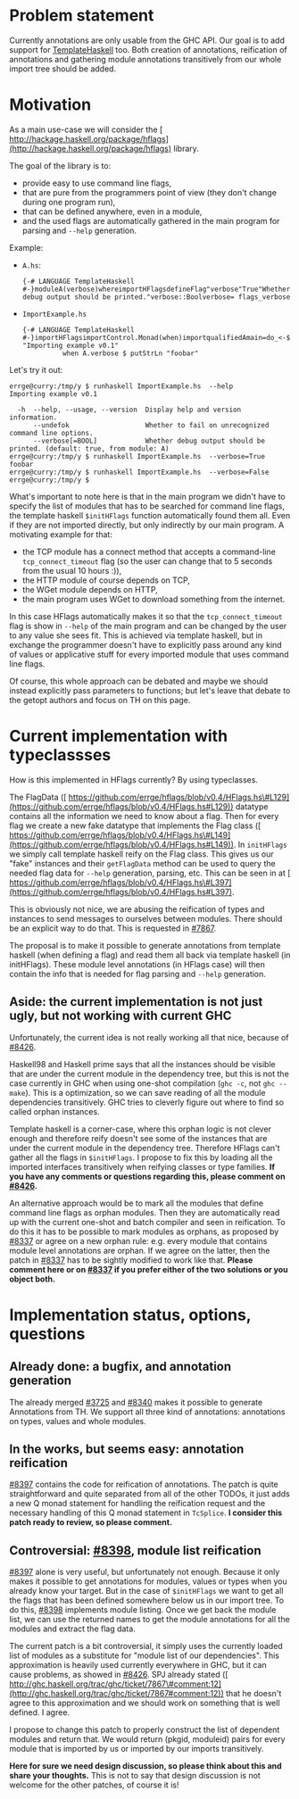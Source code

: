# Problem statement


Currently annotations are only usable from the GHC API.  Our goal is to add support for [TemplateHaskell](template-haskell) too.  Both creation of annotations, reification of annotations and gathering module annotations transitively from our whole import tree should be added.

# Motivation


As a main use-case we will consider the [ http://hackage.haskell.org/package/hflags](http://hackage.haskell.org/package/hflags) library.


The goal of the library is to:

- provide easy to use command line flags,
- that are pure from the programmers point of view (they don't change during one program run),
- that can be defined anywhere, even in a module,
- and the used flags are automatically gathered in the main program for parsing and `--help` generation.


Example:

- `A.hs`:

  ```
  {-# LANGUAGE TemplateHaskell #-}moduleA(verbose)whereimportHFlagsdefineFlag"verbose"True"Whether debug output should be printed."verbose::Boolverbose= flags_verbose
  ```
- `ImportExample.hs`

  ```
  {-# LANGUAGE TemplateHaskell #-}importHFlagsimportControl.Monad(when)importqualifiedAmain=do_<-$initHFlags "Importing example v0.1"
            when A.verbose $ putStrLn "foobar"
  ```


Let's try it out:

```wiki
errge@curry:/tmp/y $ runhaskell ImportExample.hs  --help
Importing example v0.1

  -h  --help, --usage, --version  Display help and version information.
      --undefok                   Whether to fail on unrecognized command line options.
      --verbose[=BOOL]            Whether debug output should be printed. (default: true, from module: A)
errge@curry:/tmp/y $ runhaskell ImportExample.hs  --verbose=True
foobar
errge@curry:/tmp/y $ runhaskell ImportExample.hs  --verbose=False
errge@curry:/tmp/y $
```


What's important to note here is that in the main program we didn't have to specify the list of modules that has to be searched for command line flags, the template haskell `$initHFlags` function automatically found them all.  Even if they are not imported directly, but only indirectly by our main program.  A motivating example for that:

- the TCP module has a connect method that accepts a command-line `tcp_connect_timeout` flag (so the user can change that to 5 seconds from the usual 10 hours :)),
- the HTTP module of course depends on TCP,
- the WGet module depends on HTTP,
- the main program uses WGet to download something from the internet.


In this case HFlags automatically makes it so that the `tcp_connect_timeout` flag is show in `--help` of the main program and can be changed by the user to any value she sees fit.  This is achieved via template haskell, but in exchange the programmer doesn't have to explicitly pass around any kind of values or applicative stuff for every imported module that uses command line flags.


Of course, this whole approach can be debated and maybe we should instead explicitly pass parameters to functions; but let's leave that debate to the getopt authors and focus on TH on this page.

# Current implementation with typeclassses


How is this implemented in HFlags currently?  By using typeclasses.


The FlagData ([ https://github.com/errge/hflags/blob/v0.4/HFlags.hs\#L129](https://github.com/errge/hflags/blob/v0.4/HFlags.hs#L129)) datatype contains all the information we need to know about a flag.  Then for every flag we create a new fake datatype that implements the Flag class ([ https://github.com/errge/hflags/blob/v0.4/HFlags.hs\#L149](https://github.com/errge/hflags/blob/v0.4/HFlags.hs#L149)).  In `initHFlags` we simply call template haskell reify on the Flag class.  This gives us our "fake" instances and their `getFlagData` method can be used to query the needed flag data for `--help` generation, parsing, etc.  This can be seen in at [ https://github.com/errge/hflags/blob/v0.4/HFlags.hs\#L397](https://github.com/errge/hflags/blob/v0.4/HFlags.hs#L397).


This is obviously not nice, we are abusing the reification of types and instances to send messages to ourselves between modules.  There should be an explicit way to do that.  This is requested in [\#7867](https://gitlab.haskell.org//ghc/ghc/issues/7867).


The proposal is to make it possible to generate annotations from template haskell (when defining a flag) and read them all back via template haskell (in initHFlags).  These module level annotations (in HFlags case) will then contain the info that is needed for flag parsing and `--help` generation.

## Aside: the current implementation is not just ugly, but not working with current GHC


Unfortunately, the current idea is not really working all that nice, because of [\#8426](https://gitlab.haskell.org//ghc/ghc/issues/8426).


Haskell98 and Haskell prime says that all the instances should be visible that are under the current module in the dependency tree, but this is not the case currently in GHC when using one-shot compilation (`ghc -c`, not `ghc --make`).  This is a optimization, so we can save reading of all the module dependencies transitively.  GHC tries to cleverly figure out where to find so called orphan instances.


Template haskell is a corner-case, where this orphan logic is not clever enough and therefore reify doesn't see some of the instances that are under the current module in the dependency tree.  Therefore HFlags can't gather all the flags in `$initHFlags`.  I propose to fix this by loading all the imported interfaces transitively when reifying classes or type families.  **If you have any comments or questions regarding this, please comment on [\#8426](https://gitlab.haskell.org//ghc/ghc/issues/8426).**


An alternative approach would be to mark all the modules that define command line flags as orphan modules.  Then they are automatically read up with the current one-shot and batch compiler and seen in reification.  To do this it has to be possible to mark modules as orphans, as proposed by [\#8337](https://gitlab.haskell.org//ghc/ghc/issues/8337) or agree on a new orphan rule: e.g. every module that contains module level annotations are orphan.  If we agree on the latter, then the patch in [\#8337](https://gitlab.haskell.org//ghc/ghc/issues/8337) has to be sightly modified to work like that.  **Please comment here or on [\#8337](https://gitlab.haskell.org//ghc/ghc/issues/8337) if you prefer either of the two solutions or you object both.**

# Implementation status, options, questions

## Already done: a bugfix, and annotation generation


The already merged [\#3725](https://gitlab.haskell.org//ghc/ghc/issues/3725) and [\#8340](https://gitlab.haskell.org//ghc/ghc/issues/8340) makes it possible to generate Annotations from TH.  We support all three kind of annotations: annotations on types, values and whole modules.

## In the works, but seems easy: annotation reification

[\#8397](https://gitlab.haskell.org//ghc/ghc/issues/8397) contains the code for reification of annotations.  The patch is quite straightforward and quite separated from all of the other TODOs, it just adds a new Q monad statement for handling the reification request and the necessary handling of this Q monad statement in `TcSplice`.  **I consider this patch ready to review, so please comment.**

## Controversial: [\#8398](https://gitlab.haskell.org//ghc/ghc/issues/8398), module list reification

[\#8397](https://gitlab.haskell.org//ghc/ghc/issues/8397) alone is very useful, but unfortunately not enough.  Because it only makes it possible to get annotations for modules, values or types when you already know your target.  But in the case of `$initHFlags` we want to get all the flags that has been defined somewhere below us in our import tree.  To do this, [\#8398](https://gitlab.haskell.org//ghc/ghc/issues/8398) implements module listing.  Once we get back the module list, we can use the returned names to get the module annotations for all the modules and extract the flag data.


The current patch is a bit controversial, it simply uses the currently loaded list of modules as a substitute for "module list of our dependencies".  This approximation is heavily used currently everywhere in GHC, but it can cause problems, as showed in [\#8426](https://gitlab.haskell.org//ghc/ghc/issues/8426).  SPJ already stated ([ http://ghc.haskell.org/trac/ghc/ticket/7867\#comment:12](http://ghc.haskell.org/trac/ghc/ticket/7867#comment:12)) that he doesn't agree to this approximation and we should work on something that is well defined.  I agree.


I propose to change this patch to properly construct the list of dependent modules and return that.  We would return (pkgid, moduleid) pairs for every module that is imported by us or imported by our imports transitively.

**Here for sure we need design discussion, so please think about this and share your thoughts.**  This is not to say that design discussion is not welcome for the other patches, of course it is!
